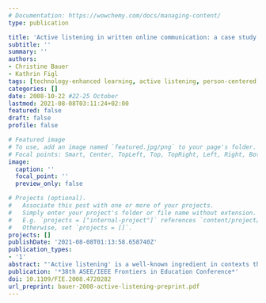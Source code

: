 ```yaml
---
# Documentation: https://wowchemy.com/docs/managing-content/
type: publication

title: 'Active listening in written online communication: a case study in a course on soft skills for computer scientists'
subtitle: ''
summary: ''
authors:
- Christine Bauer
- Kathrin Figl
tags: [technology-enhanced learning, active listening, person-centered learning]
categories: []
date: 2008-10-22 #22-25 October
lastmod: 2021-08-08T03:11:24+02:00
featured: false
draft: false
profile: false

# Featured image
# To use, add an image named `featured.jpg/png` to your page's folder.
# Focal points: Smart, Center, TopLeft, Top, TopRight, Left, Right, BottomLeft, Bottom, BottomRight.
image:
  caption: ''
  focal_point: ''
  preview_only: false

# Projects (optional).
#   Associate this post with one or more of your projects.
#   Simply enter your project's folder or file name without extension.
#   E.g. `projects = ["internal-project"]` references `content/project/deep-learning/index.md`.
#   Otherwise, set `projects = []`.
projects: []
publishDate: '2021-08-08T01:13:58.658740Z'
publication_types:
- '1'
abstract: "'Active listening' is a well-known ingredient in contexts that involve gathering information and solving problems. Demanding both verbal and nonverbal skills, this way of communication improves mutual understanding by using techniques like paraphrasing. The benefits are manifold and crucial for computer scientists. For instance, it avoids misunderstandings, as people verify they do really understand. Our study investigates active listening in an online educational setting using written communication, which is a novel asset. We explore whether active listening is effective in written online communication and examine this medium's capacity to fully exploit this concept's benefits. The study was conducted in a technology-enhanced course on 'Soft Skills for Computer Scientists'. Interestingly, analysis reveals that active listening techniques do have positive effects on communication in the analyzed setting of online communication. Furthermore, it appears that instant messaging tools facilitate to let the other completely verbalize his or her thought before responding."
publication: '*38th ASEE/IEEE Frontiers in Education Conference*'
doi: 10.1109/FIE.2008.4720282
url_preprint: bauer-2008-active-listening-preprint.pdf
---
```

